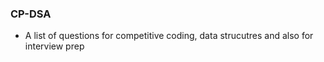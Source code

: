 ### CP-DSA

* A list of questions for competitive coding, data strucutres and also for interview prep